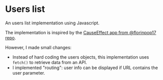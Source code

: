 # Users list

An users list implementation using Javascript.

The implementation is inspired by the [CauseEffect app from @florinpop17 repo](https://github.com/florinpop17/app-ideas/blob/master/Projects/1-Beginner/Cause-Effect-App.md).

However, I made small changes:

- Instead of hard coding the users objects, this implementation uses `fetch()` to retrieve data from an API.
- I implemented "routing": user info can be displayed if URL contains the user parameter.
